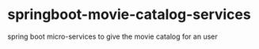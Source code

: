 # springboot-movie-catalog-services
spring boot micro-services to give the movie catalog for an user
